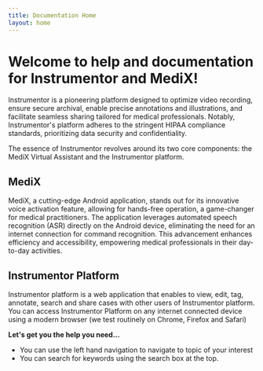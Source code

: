 ```yaml
---
title: Documentation Home
layout: home
---
```


# Welcome to help and documentation for Instrumentor and MediX!

Instrumentor is a pioneering platform designed to optimize video recording, ensure secure archival, enable precise annotations and illustrations, and facilitate seamless sharing tailored for medical professionals. Notably, Instrumentor's platform adheres to the stringent HIPAA compliance standards, prioritizing data security and confidentiality.

The essence of Instrumentor revolves around its two core components: the MediX Virtual Assistant and the Instrumentor platform.

## MediX

MediX, a cutting-edge Android application, stands out for its innovative voice activation feature, allowing for hands-free operation, a game-changer for medical practitioners. The application leverages automated speech recognition (ASR) directly on the Android device, eliminating the need for an internet connection for command recognition. This advancement enhances efficiency and accessibility, empowering medical professionals in their day-to-day activities.

## Instrumentor Platform

Instrumentor platform is a web application that enables to view, edit, tag, annotate, search and share cases with other users of Instrumentor platform. You can access Instrumentor Platform on any internet connected device using a modern browser (we test routinely on Chrome, Firefox and Safari)

**Let's get you the help you need...**

- You can use the left hand navigation to navigate to topic of your interest
- You can search for keywords using the search box at the top.
